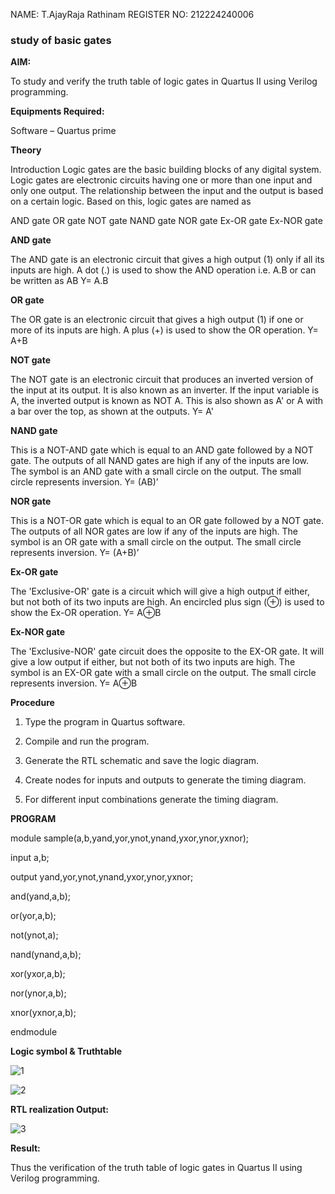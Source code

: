 NAME: T.AjayRaja Rathinam
REGISTER NO: 212224240006


### study of basic gates

**AIM:** 

To study and verify the truth table of logic gates in Quartus II using Verilog programming.

**Equipments Required:**

Software – Quartus prime 

**Theory**

Introduction Logic gates are the basic building blocks of any digital system. Logic gates are electronic circuits having one or more than one input and only one output. The relationship between the input and the output is based on a certain logic. Based on this, logic gates are named as

AND gate OR gate NOT gate NAND gate NOR gate Ex-OR gate Ex-NOR gate

**AND gate**

The AND gate is an electronic circuit that gives a high output (1) only if all its inputs are high. A dot (.) is used to show the AND operation i.e. A.B or can be written as AB
Y= A.B

**OR gate** 

The OR gate is an electronic circuit that gives a high output (1) if one or more of its inputs are high. A plus (+) is used to show the OR operation.
Y= A+B

**NOT gate**

The NOT gate is an electronic circuit that produces an inverted version of the input at its output. It is also known as an inverter. If the input variable is A, the inverted output is known as NOT A. This is also shown as A' or A with a bar over the top, as shown at the outputs.
Y= A'

**NAND gate**

This is a NOT-AND gate which is equal to an AND gate followed by a NOT gate. The outputs of all NAND gates are high if any of the inputs are low. The symbol is an AND gate with a small circle on the output. The small circle represents inversion.
Y= (AB)’

**NOR gate**

This is a NOT-OR gate which is equal to an OR gate followed by a NOT gate. The outputs of all NOR gates are low if any of the inputs are high. The symbol is an OR gate with a small circle on the output. The small circle represents inversion.
Y= (A+B)’

**Ex-OR gate**

The 'Exclusive-OR' gate is a circuit which will give a high output if either, but not both of its two inputs are high. An encircled plus sign (⊕) is used to show the Ex-OR operation.
Y= A⊕B

**Ex-NOR gate**

The 'Exclusive-NOR' gate circuit does the opposite to the EX-OR gate. It will give a low output if either, but not both of its two inputs are high. The symbol is an EX-OR gate with a small circle on the output. The small circle represents inversion.
Y= A⊕B

**Procedure** 

1.	Type the program in Quartus software.

2.	Compile and run the program.

3.	Generate the RTL schematic and save the logic diagram.

4.	Create nodes for inputs and outputs to generate the timing diagram.

5.	For different input combinations generate the timing diagram.


**PROGRAM**

 module sample(a,b,yand,yor,ynot,ynand,yxor,ynor,yxnor);

 
 input a,b;

 
 output yand,yor,ynot,ynand,yxor,ynor,yxnor;

 
 and(yand,a,b);

 
 or(yor,a,b);

 
 not(ynot,a);

 
 nand(ynand,a,b);

 
 xor(yxor,a,b);

 
 nor(ynor,a,b);

 
 xnor(yxnor,a,b);

 
 endmodule

 
**Logic symbol & Truthtable**

![1](https://github.com/user-attachments/assets/8a369bdb-9a39-4e92-a91c-41913ac65c0d)

![2](https://github.com/user-attachments/assets/67236532-e6fc-4f0c-bf0b-1587b0c850d7)





**RTL realization Output:** 

![3](https://github.com/user-attachments/assets/9a99cd5b-f98c-4080-92eb-497ec47f60d4)


**Result:**

Thus the verification of the truth table of logic gates in Quartus II using Verilog
 programming.


